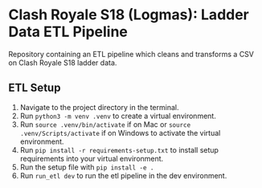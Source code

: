 # Clash Royale S18 (Logmas): Ladder Data ETL Pipeline
Repository containing an ETL pipeline which cleans and transforms a CSV on Clash Royale S18 ladder data.

## ETL Setup

1. Navigate to the project directory in the terminal.
2. Run `python3 -m venv .venv` to create a virtual environment.
3. Run `source .venv/bin/activate` if on Mac or `source .venv/Scripts/activate` if on Windows to activate the virtual environment.
4. Run `pip install -r requirements-setup.txt` to install setup requirements into your virtual environment.
5. Run the setup file with `pip install -e .`
6. Run `run_etl dev` to run the etl pipeline in the dev environment.
 
